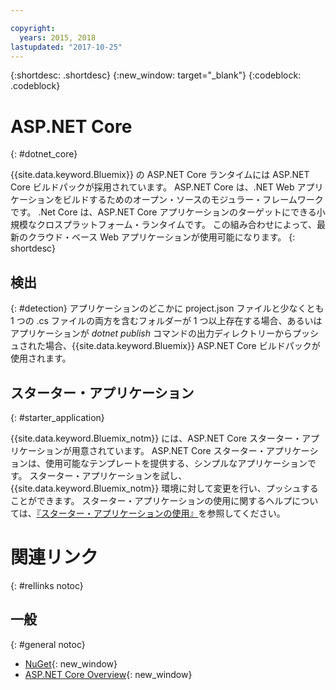```yaml
---

copyright:
  years: 2015, 2018
lastupdated: "2017-10-25"
---
```


{:shortdesc: .shortdesc}
{:new_window: target="_blank"}
{:codeblock: .codeblock}


# ASP.NET Core
{: #dotnet_core}

{{site.data.keyword.Bluemix}} の ASP.NET Core ランタイムには ASP.NET Core ビルドパックが採用されています。 ASP.NET Core は、.NET Web アプリケーションをビルドするためのオープン・ソースのモジュラー・フレームワークです。
.Net Core は、ASP.NET Core アプリケーションのターゲットにできる小規模なクロスプラットフォーム・ランタイムです。
この組み合わせによって、最新のクラウド・ベース Web アプリケーションが使用可能になります。
{: shortdesc}

## 検出
{: #detection}
アプリケーションのどこかに project.json ファイルと少なくとも 1 つの .cs ファイルの両方を含むフォルダーが 1 つ以上存在する場合、あるいはアプリケーションが *dotnet publish* コマンドの出力ディレクトリーからプッシュされた場合、{{site.data.keyword.Bluemix}} ASP.NET Core ビルドパックが使用されます。

## スターター・アプリケーション
{: #starter_application}

{{site.data.keyword.Bluemix_notm}} には、ASP.NET Core スターター・アプリケーションが用意されています。  ASP.NET Core スターター・アプリケーションは、使用可能なテンプレートを提供する、シンプルなアプリケーションです。 スターター・アプリケーションを試し、{{site.data.keyword.Bluemix_notm}} 環境に対して変更を行い、プッシュすることができます。  スターター・アプリケーションの使用に関するヘルプについては、[『スターター・アプリケーションの使用』](../common/starter_app_usage.html)を参照してください。

# 関連リンク
{: #rellinks notoc}
## 一般
{: #general notoc}
* [NuGet](https://docs.nuget.org/Consume/Overview){: new_window}
* [ASP.NET Core Overview](http://docs.asp.net/en/latest/conceptual-overview/aspnet.html){: new_window}
